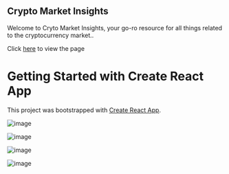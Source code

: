 ## Crypto Market Insights

Welcome to Cryto Market Insights, your go-ro resource for all things related to the 
cryptocurrency market..

Click [here](https://raguirregiraldo.github.io/cryptomarket/) to view the page

# Getting Started with Create React App

This project was bootstrapped with [Create React App](https://github.com/facebook/create-react-app).

![image](https://github.com/RAguirreGiraldo/cryptomarket/assets/117209657/8165d1da-d368-4d32-9644-903f03509989)

![image](https://github.com/RAguirreGiraldo/cryptomarket/assets/117209657/922ec5de-69e4-43b1-a81e-c05f3216b2c6)

![image](https://github.com/RAguirreGiraldo/cryptomarket/assets/117209657/2abf0966-0bb6-408a-bc51-a9cd828da0dd)

![image](https://github.com/RAguirreGiraldo/cryptomarket/assets/117209657/389da6cd-5ca7-4a9c-99dc-fc286f5981b2)





